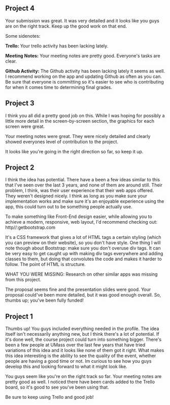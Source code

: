 **Project 4**
--
Your submission was great. It was very detailed and it looks like you guys are on the right track. Keep up the good work on that end.

Some sidenotes:

**Trello:** Your trello activity has been lacking lately.

**Meeting Notes:** Your meeting notes are pretty good. Everyone's tasks are clear.

**Github Activity:** The Github activity has been lacking lately it seems as well. I recommend working on the app and updating Github as often as you can. Be sure that everyone is committing so it's easier to see who is contributing for when it comes time to determining final grades. 

**Project 3**
--
I think you all did a pretty good job on this. While I was hoping for possibly a little more detail in the screen-by-screen section, the graphics for each screen were great. 

Your meeting notes were great. They were nicely detailed and clearly showed  everyones level of contribution to the project.

It looks like you're going in the right direction so far, so keep it up.

**Project 2**
--
I think the idea has potential. There have a been a few ideas similar to this that I've seen over the last 3 years, and none of them are around still. Their problem, I think, was their user experience that their web apps offered. They weren't designed nicely. I think as long as you make sure your implementation works and make sure it's an enjoyable experience using the app, this could turn out to be something people actually use. 

To make something like Front-End design easier, while allowing you to achieve a modern, responsive, web layout, I'd recommend checking out: 
http//:getbootstrap.com 

It's a CSS framework that gives a lot of HTML tags a certain styling (which you can preview on their website), so you don't have style. One thing I will note though about Bootstrap: make sure you don't overuse div tags. It can be very easy to get caught up with making div tags everywhere and adding classes to them, but doing that convolutes the code and makes it harder to follow. The point of HTML is structure.

WHAT YOU WERE MISSING: Research on other similar apps was missing from this project.

The proposal seems fine and the presentation slides were good. Your proposal could've been more detailed, but it was good enough overall. So, thumbs up; you've been fully funded!

**Project 1**
--
Thumbs up! You guys included everything needed in the profile. The idea itself isn't necessarily anything new, but I think there's a lot of potential. If it's done well, the course project could turn into something bigger. There's been a few people at UMass over the last few years that have tried variations of this idea and it looks like none of them got it right. What makes this idea interesting is the ability to see the quality of the event, whether people are having a good time or not. Im curious to see how you guys develop this and looking forward to what it might look like.

You guys seem like you're on the right track so far. Your meeting notes are pretty good as well. I noticed there have been cards added to the Trello board, so it's good to see you've been using that. 

Be sure to keep using Trello and good job!